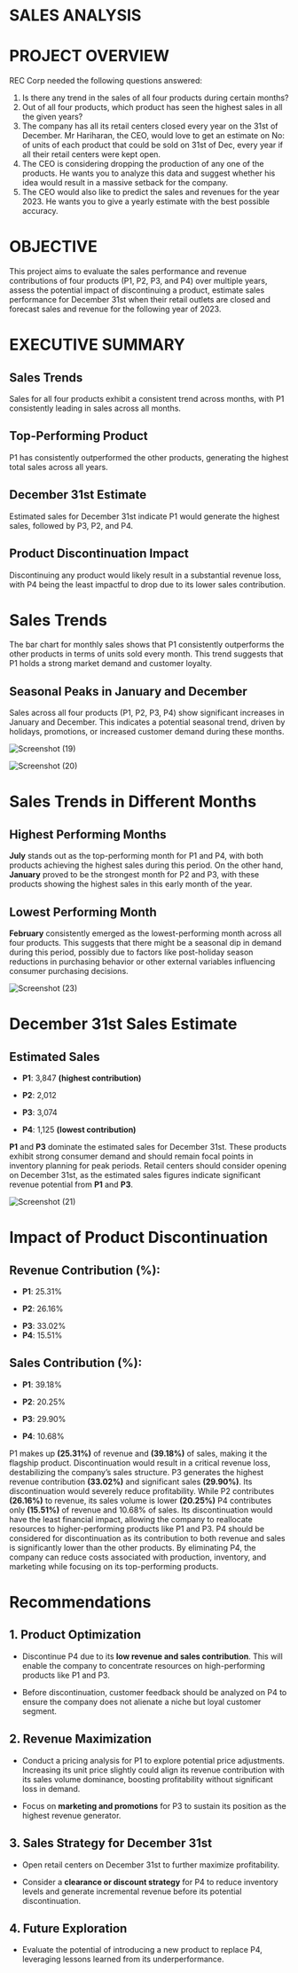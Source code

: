 # SALES ANALYSIS 
# PROJECT OVERVIEW 

REC Corp needed the following questions answered: 
1) Is there any trend in the sales of all four products during certain months?
2) Out of all four products, which product has seen the highest sales in all the given years?
3) The company has all its retail centers closed every year on the 31st of December. Mr Hariharan, the CEO, would love to get an estimate on No: of units of each product that could be sold on 31st of Dec, every year if all their retail centers were kept open.
4) The CEO is considering dropping the production of any one of the products. He wants you to analyze this data and suggest whether his idea would result in a massive setback for the company.
5) The CEO would also like to predict the sales and revenues for the year 2023. He wants you to give a yearly estimate with the best possible accuracy.




# OBJECTIVE 


This project aims to evaluate the sales performance and revenue contributions of four products (P1, P2, P3, and P4) over multiple years, assess the potential impact of discontinuing a product, estimate sales performance for December 31st when their retail outlets are closed and forecast sales and revenue for the following year of 2023. 




# EXECUTIVE SUMMARY 


## Sales Trends
   Sales for all four products exhibit a consistent trend across months, with P1 consistently leading in sales across all months.
## Top-Performing Product
   P1 has consistently outperformed the other products, generating the highest total sales across all years.
## December 31st Estimate
   Estimated sales for December 31st indicate P1 would generate the highest sales, followed by P3, P2, and P4.
## Product Discontinuation Impact
   Discontinuing any product would likely result in a substantial revenue loss, with P4 being the least impactful to drop due to its lower sales contribution.






# Sales Trends

The bar chart for monthly sales shows that P1 consistently outperforms the other products in terms of units sold every month. This trend suggests that P1 holds a strong market demand and customer loyalty. 

## Seasonal Peaks in January and December

Sales across all four products (P1, P2, P3, P4) show significant increases in January and December. This indicates a potential seasonal trend, driven by holidays, promotions, or increased customer demand during these months.





![Screenshot (19)](https://github.com/user-attachments/assets/e010dc1f-fc07-431d-9273-71eee13c462b)



![Screenshot (20)](https://github.com/user-attachments/assets/1e0043da-ac0c-4eab-9b70-384a6e02e023)




# Sales Trends in Different Months

## Highest Performing Months

**July** stands out as the top-performing month for P1 and P4, with both products achieving the highest sales during this period.
On the other hand, **January** proved to be the strongest month for P2 and P3, with these products showing the highest sales in this early month of the year.

## Lowest Performing Month

**February** consistently emerged as the lowest-performing month across all four products. This suggests that there might be a seasonal dip in demand during this period, possibly due to factors like post-holiday season reductions in purchasing behavior or other external variables influencing consumer purchasing decisions.





![Screenshot (23)](https://github.com/user-attachments/assets/c2c819bb-f961-4353-9f89-26c831e9c611)




# December 31st Sales Estimate

## Estimated Sales

- **P1**: 3,847 **(highest contribution)**
* **P2**: 2,012 
+ **P3**: 3,074 
- **P4**: 1,125 **(lowest contribution)**

**P1** and **P3** dominate the estimated sales for December 31st. These products exhibit strong consumer demand and should remain focal points in inventory planning for peak periods.
Retail centers should consider opening on December 31st, as the estimated sales figures indicate significant revenue potential from **P1** and **P3**. 


![Screenshot (21)](https://github.com/user-attachments/assets/97c3ee4e-911d-4feb-98cb-6f87de6fec20)




# Impact of Product Discontinuation 

## Revenue Contribution (%):
- **P1**: 25.31%
+ **P2**: 26.16%
* **P3**: 33.02%
* **P4**: 15.51%

## Sales Contribution (%):
+ **P1**: 39.18%
- **P2**: 20.25%
* **P3**: 29.90%
+ **P4**: 10.68%

P1 makes up  **(25.31%)** of revenue and **(39.18%)** of sales, making it the flagship product. Discontinuation would result in a critical revenue loss, destabilizing the company’s sales structure.
P3 generates the highest revenue contribution **(33.02%)** and significant sales **(29.90%)**. Its discontinuation would severely reduce profitability.
While P2 contributes **(26.16%)** to revenue, its sales volume is lower **(20.25%)**
P4 contributes only **(15.51%)** of revenue and 10.68% of sales. Its discontinuation would have the least financial impact, allowing the company to reallocate resources to higher-performing products like P1 and P3. P4 should be considered for discontinuation as its contribution to both revenue and sales is significantly lower than the other products. By eliminating P4, the company can reduce costs associated with production, inventory, and marketing while focusing on its top-performing products.




# Recommendations


## 1.	Product Optimization
- Discontinue P4 due to its **low revenue and sales contribution**. This will enable the company to concentrate resources on high-performing products like P1 and P3.
+ Before discontinuation, customer feedback should be analyzed on P4 to ensure the company does not alienate a niche but loyal customer segment.
## 2.	Revenue Maximization
- Conduct a pricing analysis for P1 to explore potential price adjustments. Increasing its unit price slightly could align its revenue contribution with its sales volume dominance, boosting profitability without significant loss in demand.
+ Focus on **marketing and promotions** for P3 to sustain its position as the highest revenue generator.
## 3.	Sales Strategy for December 31st
- Open retail centers on December 31st to further maximize profitability. 
+ Consider a **clearance or discount strategy** for P4 to reduce inventory levels and generate incremental revenue before its potential discontinuation.
## 4.	Future Exploration
- Evaluate the potential of introducing a new product to replace P4, leveraging lessons learned from its underperformance.







